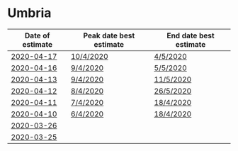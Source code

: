 # Umbria

|Date of estimate|Peak date best estimate|End date best estimate|
|----|----|----|
|[2020-04-17](2020-04-17/README.md)|[10/4/2020](2020-04-17/COVID-19_umbria_j10_2020-04-17.md)|[4/5/2020](2020-04-17/COVID-19_umbria_j10_2020-04-17.md)|
|[2020-04-16](2020-04-16/README.md)|[9/4/2020](2020-04-16/COVID-19_umbria_j10_2020-04-16.md)|[5/5/2020](2020-04-16/COVID-19_umbria_j10_2020-04-16.md)|
|[2020-04-13](2020-04-13/README.md)|[9/4/2020](2020-04-13/COVID-19_umbria_j7_2020-04-13.md)|[11/5/2020](2020-04-13/COVID-19_umbria_j8_2020-04-13.md)|
|[2020-04-12](2020-04-12/README.md)|[8/4/2020](2020-04-12/COVID-19_umbria_j7_2020-04-12.md)|[26/5/2020](2020-04-12/COVID-19_umbria_j8_2020-04-12.md)|
|[2020-04-11](2020-04-11/README.md)|[7/4/2020](2020-04-11/COVID-19_umbria_j7_2020-04-11.md)|[18/4/2020](2020-04-11/COVID-19_umbria_j10_2020-04-11.md)|
|[2020-04-10](2020-04-10/README.md)|[6/4/2020](2020-04-10/COVID-19_umbria_j7_2020-04-10.md)|[18/4/2020](2020-04-10/COVID-19_umbria_j10_2020-04-10.md)|
|[2020-03-26](2020-03-26/README.md)|[](2020-03-26/)|[](2020-03-26/)|
|[2020-03-25](2020-03-25/README.md)|[](2020-03-25/)|[](2020-03-25/)|
